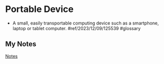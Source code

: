 # Portable Device
- A small, easily transportable computing device such as a smartphone, laptop or tablet computer. #ref/2023/12/09/125539 #glossary 
## My Notes
[Notes](mynotes/portable-device-notes.md)

